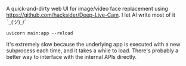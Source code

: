 A quick-and-dirty web UI for image/video face replacement using https://github.com/hacksider/Deep-Live-Cam. I let AI write most of it ¯\_(ツ)_/¯

```
uvicorn main:app --reload
```

It's extremely slow because the underlying app is executed with a new subprocess each time, and it takes a while to load. There's probably a better way to interface with the internal APIs directly. 
